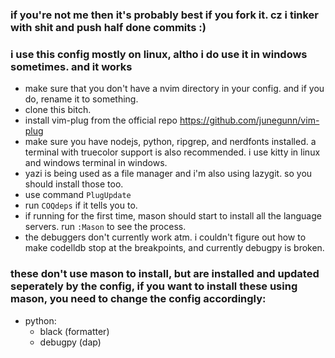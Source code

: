 ### if you're not me then it's probably best if you fork it. cz i tinker with shit and push half done commits :)
### i use this config mostly on linux, altho i do use it in windows sometimes. and it works
- make sure that you don't have a nvim directory in your config. and if you do, rename it to something.
- clone this bitch.
- install vim-plug from the official repo
    https://github.com/junegunn/vim-plug
- make sure you have nodejs, python, ripgrep, and nerdfonts installed. a terminal with truecolor support is also recommended. i use kitty in linux and windows terminal in windows.
- yazi is being used as a file manager and i'm also using lazygit. so you should install those too.
- use command `PlugUpdate`
- run `COQdeps` if it tells you to.
- if running for the first time, mason should start to install all the language servers. run `:Mason` to see the process.
- the debuggers don't currently work atm. i couldn't figure out how to make codelldb stop at the breakpoints, and currently debugpy is broken.
### these don't use mason to install, but are installed and updated seperately by the config, if you want to install these using mason, you need to change the config accordingly:
- python:
    - black (formatter)
    - debugpy (dap)
